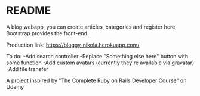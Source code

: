 # README

A blog webapp, you can create articles, categories and register here, Bootstrap provides the front-end.

Production link:
https://bloggy-nikola.herokuapp.com/

To do:
-Add search controller
-Replace "Something else here" button with some function
-Add custom avatars (currently they're available via gravatar)
-Add file transfer

A project inspired by "The Complete Ruby on Rails Developer Course" on Udemy
